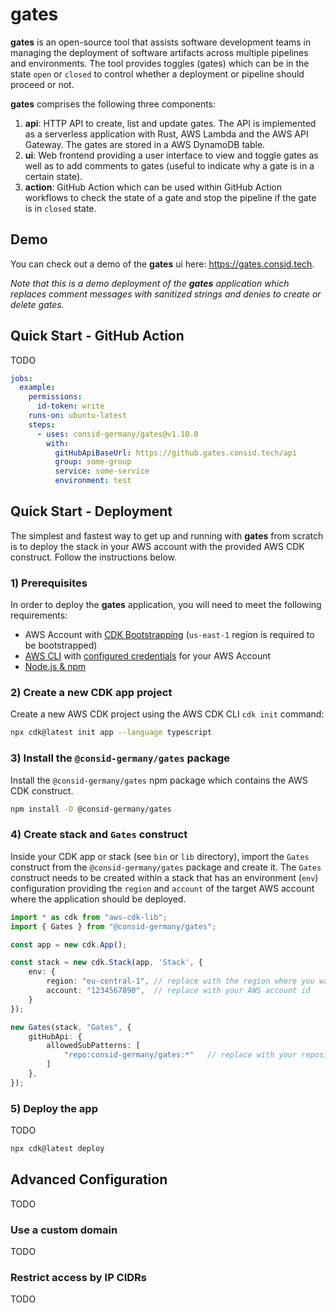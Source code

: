 # gates

**gates** is an open-source tool that assists software development 
teams in managing the deployment of software artifacts across multiple pipelines and environments.
The tool provides toggles (gates) which can be in the state `open` or `closed`
to control whether a deployment or pipeline should proceed or not.

**gates** comprises the following three components:

1. **api**: HTTP API to create, list and update gates. The API is implemented as a serverless application with Rust, AWS Lambda and the AWS API Gateway. The gates are stored in a AWS DynamoDB table.
2. **ui**: Web frontend providing a user interface to view and toggle gates as well as to add comments to gates (useful to indicate why a gate is in a certain state).
3. **action**: GitHub Action which can be used within GitHub Action workflows to check the state of a gate and stop the pipeline if the gate is in `closed` state.

## Demo

You can check out a demo of the **gates** ui here: https://gates.consid.tech.

*Note that this is a demo deployment of the **gates** application which replaces comment messages with sanitized strings and denies to
create or delete gates.*

## Quick Start - GitHub Action

TODO

```yaml
jobs:
  example:
    permissions:
      id-token: write
    runs-on: ubuntu-latest
    steps:
      - uses: consid-germany/gates@v1.10.0
        with:
          gitHubApiBaseUrl: https://github.gates.consid.tech/api
          group: some-group
          service: some-service
          environment: test
```

## Quick Start - Deployment

The simplest and fastest way to get up and running with **gates** 
from scratch is to deploy the stack in your AWS account with the provided AWS CDK construct. Follow the instructions below.

### 1) Prerequisites

In order to deploy the **gates** application, you will need to meet the following requirements:

- AWS Account with [CDK Bootstrapping](https://docs.aws.amazon.com/cdk/v2/guide/bootstrapping.html) (`us-east-1` region is required to be bootstrapped)
- [AWS CLI](https://docs.aws.amazon.com/cli/latest/userguide/getting-started-install.html) with [configured credentials](https://docs.aws.amazon.com/cli/latest/reference/configure/) for your AWS Account
- [Node.js & npm](https://nodejs.org/en/download)

### 2) Create a new CDK app project

Create a new AWS CDK project using the AWS CDK CLI `cdk init` command:

```bash
npx cdk@latest init app --language typescript
```

### 3) Install the `@consid-germany/gates` package

Install the `@consid-germany/gates` npm package which contains the AWS CDK construct.

```bash
npm install -D @consid-germany/gates
```

### 4) Create stack and `Gates` construct

Inside your CDK app or stack (see `bin` or `lib` directory), import the `Gates` construct from the `@consid-germany/gates` 
package and create it.
The `Gates` construct needs to be created within a stack that has an environment (`env`) configuration providing the `region` and `account` of 
the target AWS account where the application should be deployed.

```ts
import * as cdk from "aws-cdk-lib";
import { Gates } from "@consid-germany/gates";

const app = new cdk.App();

const stack = new cdk.Stack(app, 'Stack', {
    env: {
        region: "eu-central-1", // replace with the region where you want to deploy the stack
        account: "1234567890",  // replace with your AWS account id
    }
});

new Gates(stack, "Gates", {
    gitHubApi: {
        allowedSubPatterns: [
            "repo:consid-germany/gates:*"   // replace with your repositories
        ]
    },
});
```

### 5) Deploy the app

TODO

```bash
npx cdk@latest deploy
```

## Advanced Configuration

TODO

### Use a custom domain

TODO

### Restrict access by IP CIDRs

TODO